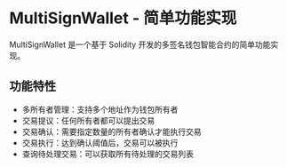 # MultiSignWallet - 简单功能实现

MultiSignWallet 是一个基于 Solidity 开发的多签名钱包智能合约的简单功能实现。

## 功能特性

- 多所有者管理：支持多个地址作为钱包所有者
- 交易提议：任何所有者都可以提出交易
- 交易确认：需要指定数量的所有者确认才能执行交易
- 交易执行：达到确认阈值后，交易可以被执行
- 查询待处理交易：可以获取所有待处理的交易列表
